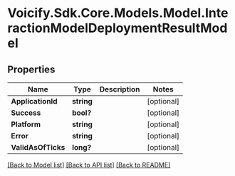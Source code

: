 # Voicify.Sdk.Core.Models.Model.InteractionModelDeploymentResultModel
## Properties

Name | Type | Description | Notes
------------ | ------------- | ------------- | -------------
**ApplicationId** | **string** |  | [optional] 
**Success** | **bool?** |  | [optional] 
**Platform** | **string** |  | [optional] 
**Error** | **string** |  | [optional] 
**ValidAsOfTicks** | **long?** |  | [optional] 

[[Back to Model list]](../README.md#documentation-for-models) [[Back to API list]](../README.md#documentation-for-api-endpoints) [[Back to README]](../README.md)

